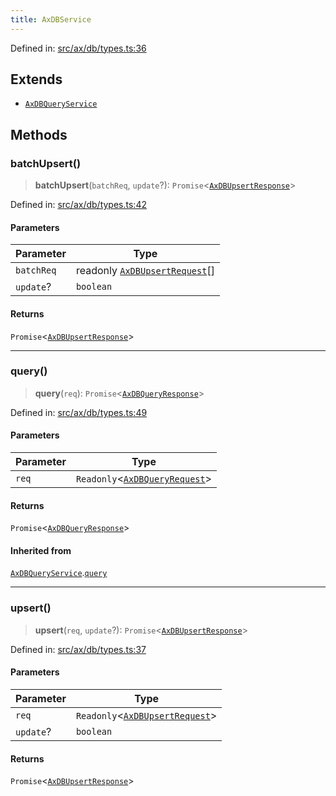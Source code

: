 ```yaml
---
title: AxDBService
---
```


Defined in: [src/ax/db/types.ts:36](#apidocs/httpsgithubcomax-llmaxblob3b79ada8d723949fcd8a76c2b6f48cf69d8394f8srcaxdbtypestsl36)

## Extends

- [`AxDBQueryService`](#apidocs/interfaceaxdbqueryservice)

## Methods

<a id="batchUpsert"></a>

### batchUpsert()

> **batchUpsert**(`batchReq`, `update`?): `Promise`\<[`AxDBUpsertResponse`](#apidocs/typealiasaxdbupsertresponse)\>

Defined in: [src/ax/db/types.ts:42](#apidocs/httpsgithubcomax-llmaxblob3b79ada8d723949fcd8a76c2b6f48cf69d8394f8srcaxdbtypestsl42)

#### Parameters

| Parameter | Type |
| ------ | ------ |
| `batchReq` | readonly [`AxDBUpsertRequest`](#apidocs/typealiasaxdbupsertrequest)[] |
| `update`? | `boolean` |

#### Returns

`Promise`\<[`AxDBUpsertResponse`](#apidocs/typealiasaxdbupsertresponse)\>

***

<a id="query"></a>

### query()

> **query**(`req`): `Promise`\<[`AxDBQueryResponse`](#apidocs/typealiasaxdbqueryresponse)\>

Defined in: [src/ax/db/types.ts:49](#apidocs/httpsgithubcomax-llmaxblob3b79ada8d723949fcd8a76c2b6f48cf69d8394f8srcaxdbtypestsl49)

#### Parameters

| Parameter | Type |
| ------ | ------ |
| `req` | `Readonly`\<[`AxDBQueryRequest`](#apidocs/typealiasaxdbqueryrequest)\> |

#### Returns

`Promise`\<[`AxDBQueryResponse`](#apidocs/typealiasaxdbqueryresponse)\>

#### Inherited from

[`AxDBQueryService`](#apidocs/interfaceaxdbqueryservice).[`query`](#apidocs/interfaceaxdbqueryservicemdquery)

***

<a id="upsert"></a>

### upsert()

> **upsert**(`req`, `update`?): `Promise`\<[`AxDBUpsertResponse`](#apidocs/typealiasaxdbupsertresponse)\>

Defined in: [src/ax/db/types.ts:37](#apidocs/httpsgithubcomax-llmaxblob3b79ada8d723949fcd8a76c2b6f48cf69d8394f8srcaxdbtypestsl37)

#### Parameters

| Parameter | Type |
| ------ | ------ |
| `req` | `Readonly`\<[`AxDBUpsertRequest`](#apidocs/typealiasaxdbupsertrequest)\> |
| `update`? | `boolean` |

#### Returns

`Promise`\<[`AxDBUpsertResponse`](#apidocs/typealiasaxdbupsertresponse)\>
